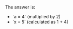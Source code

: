 The answer is: 
<ul>
<li>`a = 4` (multiplied by 2)</li>
<li>`x = 5` (calculated as 1 + 4)</li>
</ul>

